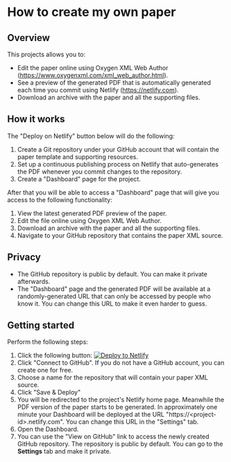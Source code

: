 # How to create my own paper

## Overview

This projects allows you to:
- Edit the paper online using Oxygen XML Web Author (https://www.oxygenxml.com/xml_web_author.html).
- See a preview of the generated PDF that is automatically generated each time you commit using Netlify (https://netlify.com).
- Download an archive with the paper and all the supporting files.

## How it works

The "Deploy on Netlify" button below will do the following:

1. Create a Git repository under your GitHub account that will contain the paper template and supporting resources.
1. Set up a continuous publishing process on Netlify that auto-generates the PDF whenever you commit changes to the repository.
1. Create a "Dashboard" page for the project.

After that you will be able to access a "Dashboard" page that will give you access to the following functionality:

1. View the latest generated PDF preview of the paper.
2. Edit the file online using Oxygen XML Web Author.
3. Download an archive with the paper and all the supporting files.
4. Navigate to your GitHub repository that contains the paper XML source.

## Privacy

- The GitHub repository is public by default. You can make it private afterwards.
- The "Dashboard" page and the generated PDF will be available at a randomly-generated URL that can only be accessed by people who know it. You can change this URL to make it even harder to guess.

## Getting started

Perform the following steps:

1. Click the following button: [![Deploy to Netlify](https://www.netlify.com/img/deploy/button.svg)](https://app.netlify.com/start/deploy?repository=https://github.com/oxygenxml/markupuk-2019-paper)
2. Click "Connect to GitHub". If you do not have a GitHub account, you can create one for free.
3. Choose a name for the repository that will contain your paper XML source.
4. Click "Save & Deploy"
5. You will be redirected to the project's Netlify home page. Meanwhile the PDF version of the paper starts to be generated. In approximately one minute your Dashboard will be deployed at the URL "https://\<project-id\>.netlify.com". You can change this URL in the "Settings" tab.
6. Open the Dashboard.
7. You can use the "View on GitHub" link to access the newly created GitHub repository. The repository is public by default. You can go to the **Settings** tab and make it private.

